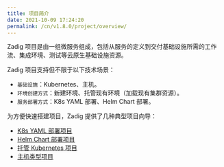 ```yaml
---
title: 项目简介
date: 2021-10-09 17:24:20
permalink: /cn/v1.8.0/project/overview/
---
```

Zadig 项目是由一组微服务组成，包括从服务的定义到交付基础设施所需的工作流、集成环境、测试等云原生基础设施资源。

Zadig 项目支持但不限于以下技术场景：
- `基础设施`：Kubernetes、主机。
- `环境创建方式`：新建环境、托管现有环境（加载现有集群资源）。
- `服务部署方式`：K8s YAML 部署、Helm Chart 部署。

为方便快速搭建项目，Zadig 提供了几种典型项目向导：
* [K8s YAML 部署项目](/v1.8.0/project/k8s-yaml/)
* [Helm Chart 部署项目](/v1.8.0/project/helm-chart/)
* [托管 Kubernetes 项目](/v1.8.0/project/host-k8s-resources/)
* [主机类型项目](/v1.8.0/project/vm/)